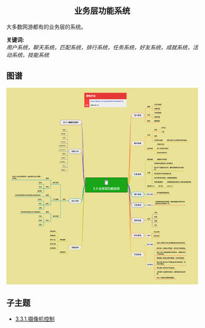 <h2 align="center">业务层功能系统</h2>
<p>
大多数网游都有的业务层的系统。
</p>

**关键词:**<br/> 
*用户系统，聊天系统，匹配系统，排行系统，任务系统，好友系统，成就系统，活动系统，技能系统*

## 图谱
![图片加载中...](../exports/3.3.业务层功能系统.png?raw=true)

## 子主题
* [3.3.1.摄像机控制](3.3.1.摄像机控制.md)
